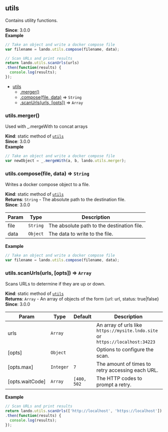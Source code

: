 <a name="module_utils"></a>

## utils
Contains utility functions.

**Since**: 3.0.0  
**Example**  
```js
// Take an object and write a docker compose file
var filename = lando.utils.compose(filename, data);

// Scan URLs and print results
return lando.utils.scanUrls(urls)
.then(function(results) {
  console.log(results);
});
```

* [utils](#module_utils)
    * [.merger()](#module_utils.merger)
    * [.compose(file, data)](#module_utils.compose) ⇒ <code>String</code>
    * [.scanUrls(urls, [opts])](#module_utils.scanUrls) ⇒ <code>Array</code>

<a name="module_utils.merger"></a>

### utils.merger()
Used with _.mergeWith to concat arrays

**Kind**: static method of [<code>utils</code>](#module_utils)  
**Since**: 3.0.0  
**Example**  
```js
// Take an object and write a docker compose file
var newObject = _.mergeWith(a, b, lando.utils.merger);
```
<a name="module_utils.compose"></a>

### utils.compose(file, data) ⇒ <code>String</code>
Writes a docker compose object to a file.

**Kind**: static method of [<code>utils</code>](#module_utils)  
**Returns**: <code>String</code> - The absolute path to the destination file.  
**Since**: 3.0.0  

| Param | Type | Description |
| --- | --- | --- |
| file | <code>String</code> | The absolute path to the destination file. |
| data | <code>Object</code> | The data to write to the file. |

**Example**  
```js
// Take an object and write a docker compose file
var filename = lando.utils.compose(filename, data);
```
<a name="module_utils.scanUrls"></a>

### utils.scanUrls(urls, [opts]) ⇒ <code>Array</code>
Scans URLs to determine if they are up or down.

**Kind**: static method of [<code>utils</code>](#module_utils)  
**Returns**: <code>Array</code> - An array of objects of the form {url: url, status: true|false}  
**Since**: 3.0.0  

| Param | Type | Default | Description |
| --- | --- | --- | --- |
| urls | <code>Array</code> |  | An array of urls like `https://mysite.lndo.site` or `https://localhost:34223` |
| [opts] | <code>Object</code> |  | Options to configure the scan. |
| [opts.max] | <code>Integer</code> | <code>7</code> | The amount of times to retry accessing each URL. |
| [opts.waitCode] | <code>Array</code> | <code>[400, 502</code> | The HTTP codes to prompt a retry. |

**Example**  
```js
// Scan URLs and print results
return lando.utils.scanUrls(['http://localhost', 'https://localhost'])
.then(function(results) {
  console.log(results);
});
```
